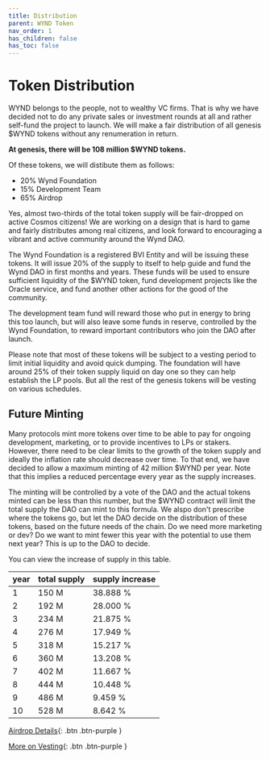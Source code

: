 ```yaml
---
title: Distribution
parent: WYND Token
nav_order: 1
has_children: false
has_toc: false
---
```


# Token Distribution

WYND belongs to the people, not to wealthy VC firms. That is why we have decided not to
do any private sales or investment rounds at all and rather self-fund the project to launch.
We will make a fair distribution of all genesis $WYND tokens without any renumeration in return.

**At genesis, there will be 108 million $WYND tokens.**

Of these tokens, we will distibute them as follows:

* 20% Wynd Foundation
* 15% Development Team
* 65% Airdrop

Yes, almost two-thirds of the total token supply will be fair-dropped on active Cosmos citizens!
We are working on a design that is hard to game and fairly distributes among real citizens,
and look forward to encouraging a vibrant and active community around the Wynd DAO.

The Wynd Foundation is a registered BVI Entity and will be issuing these tokens.
It will issue 20% of the supply to itself to help guide and fund the Wynd DAO in first months and years.
These funds will be used to ensure sufficient liquidity of the $WYND token, fund development projects
like the Oracle service, and fund another other actions for the good of the community.

The development team fund will reward those who put in energy to bring this too launch, but will
also leave some funds in reserve, controlled by the Wynd Foundation, to reward important contributors
who join the DAO after launch.

Please note that most of these tokens will be subject to a vesting period to limit initial liquidity and
avoid quick dumping. The foundation will have around 25% of their token supply liquid on day one so they
can help establish the LP pools. But all the rest of the genesis tokens will be vesting on various schedules.

## Future Minting

Many protocols mint more tokens over time to be able to pay for ongoing development, marketing,
or to provide incentives to LPs or stakers. However, there need to be clear limits to the growth
of the token supply and ideally the inflation rate should decrease over time. To that end, we have
decided to allow a maximum minting of 42 million $WYND per year. Note that this implies a reduced
percentage every year as the supply increases.

The minting will be controlled by a vote of the DAO and the actual tokens minted can be less than this number,
but the $WYND contract will limit the total supply the DAO can mint to this formula. We alspo don't prescribe where
the tokens go, but let the DAO decide on the distribution of these tokens, based on the future needs of the chain.
Do we need more marketing or dev? Do we want to mint fewer this year with the potential to use them next year?
This is up to the DAO to decide.

You can view the increase of supply in this table.

| year |  total supply | supply increase |
|:-----|:--------------|:----------------|
| 1    | 150 M     | 38.888 % |
| 2    | 192 M     | 28.000 % |
| 3    | 234 M     | 21.875 % |
| 4    | 276 M     | 17.949 % |
| 5    | 318 M     | 15.217 % |
| 6    | 360 M     | 13.208 % |
| 7    | 402 M     | 11.667 % |
| 8    | 444 M     | 10.448 % |
| 9    | 486 M     | 9.459 % |
| 10   | 528 M     | 8.642 % |


[Airdrop Details](./airdrop){: .btn .btn-purple }

[More on Vesting](./vesting){: .btn .btn-purple }
